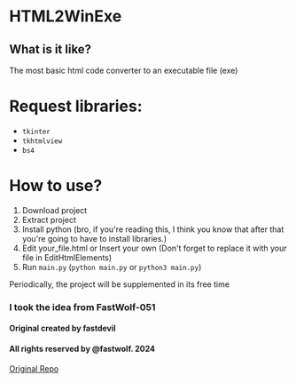 <h1>HTML2WinExe</h1>

<h2>What is it like?</h2>
The most basic html code converter to an executable file (exe)

# Request libraries:
* `tkinter`
* `tkhtmlview`
* `bs4`

# How to use?
1) Download project
2) Extract project
3) Install python (bro, if you're reading this, I think you know that after that you're going to have to install libraries.)
4) Edit your_file.html or Insert your own (Don't forget to replace it with your file in EditHtmlElements)
5) Run `main.py` (`python main.py` or `python3 main.py`)


Periodically, the project will be supplemented in its free time

<h3>I took the idea from FastWolf-051</h3>

<h4>Original created by fastdevil</h4>
<h4>All rights reserved by @fastwolf. 2024</h4>

[Original Repo](https://github.com/FastWolf-051/Web2Exe)
